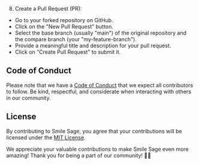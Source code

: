
8. Create a Pull Request (PR):

- Go to your forked repository on GitHub.
- Click on the "New Pull Request" button.
- Select the base branch (usually "main") of the original repository and the compare branch (your "my-feature-branch").
- Provide a meaningful title and description for your pull request.
- Click on "Create Pull Request" to submit it.

## Code of Conduct

Please note that we have a [Code of Conduct](CODE_OF_CONDUCT.md) that we expect all contributors to follow. Be kind, respectful, and considerate when interacting with others in our community.

## License

By contributing to Smile Sage, you agree that your contributions will be licensed under the [MIT License](LICENSE.md).

We appreciate your valuable contributions to make Smile Sage even more amazing! Thank you for being a part of our community! 🎉🙌
